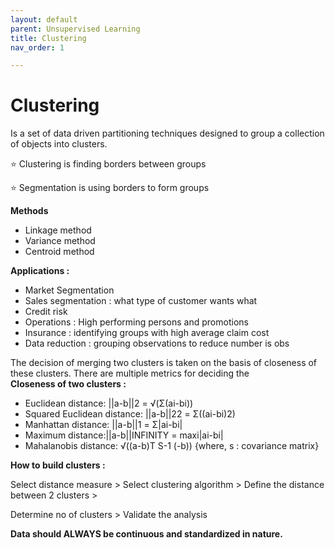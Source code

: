 ```yaml
---
layout: default
parent: Unsupervised Learning
title: Clustering
nav_order: 1

---
```

# Clustering

Is a set of data driven partitioning techniques designed to group a collection of objects into clusters.

⭐ Clustering is finding borders between groups

⭐ Segmentation is using borders to form groups

**Methods**

* Linkage method
* Variance method
* Centroid method

**Applications :**

* Market Segmentation
* Sales segmentation : what type of customer wants what
* Credit risk
* Operations : High performing persons and promotions
* Insurance : identifying groups with high average claim cost
* Data reduction : grouping observations to reduce number is obs

The decision of merging two clusters is taken on the basis of closeness of these clusters. There are multiple metrics for deciding the   
**Closeness of two clusters :**

* Euclidean distance: ||a-b||2 = √(Σ(ai-bi))
* Squared Euclidean distance: ||a-b||22 = Σ((ai-bi)2)
* Manhattan distance: ||a-b||1 = Σ|ai-bi|
* Maximum distance:||a-b||INFINITY = maxi|ai-bi|
* Mahalanobis distance: √((a-b)T S-1 (-b)) {where, s : covariance matrix}

**How to build clusters :**

Select distance measure > Select clustering algorithm > Define the distance between 2 clusters >

Determine no of clusters > Validate the analysis

**Data should ALWAYS be continuous and standardized in nature.**